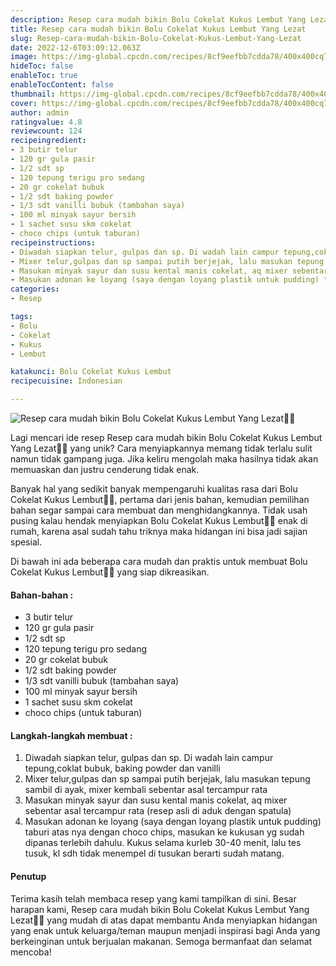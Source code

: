 ```yaml
---
description: Resep cara mudah bikin Bolu Cokelat Kukus Lembut Yang Lezat"
title: Resep cara mudah bikin Bolu Cokelat Kukus Lembut Yang Lezat
slug: Resep-cara-mudah-bikin-Bolu-Cokelat-Kukus-Lembut-Yang-Lezat
date: 2022-12-6T03:09:12.063Z
image: https://img-global.cpcdn.com/recipes/8cf9eefbb7cdda78/400x400cq70/photo.jpg
hideToc: false
enableToc: true
enableTocContent: false
thumbnail: https://img-global.cpcdn.com/recipes/8cf9eefbb7cdda78/400x400cq70/photo.jpg
cover: https://img-global.cpcdn.com/recipes/8cf9eefbb7cdda78/400x400cq70/photo.jpg
author: admin
ratingvalue: 4.8
reviewcount: 124
recipeingredient:
- 3 butir telur
- 120 gr gula pasir
- 1/2 sdt sp
- 120 tepung terigu pro sedang
- 20 gr cokelat bubuk
- 1/2 sdt baking powder
- 1/3 sdt vanilli bubuk (tambahan saya)
- 100 ml minyak sayur bersih
- 1 sachet susu skm cokelat
- choco chips (untuk taburan)
recipeinstructions:
- Diwadah siapkan telur, gulpas dan sp. Di wadah lain campur tepung,coklat bubuk, baking powder dan vanilli
- Mixer telur,gulpas dan sp sampai putih berjejak, lalu masukan tepung sambil di ayak, mixer kembali sebentar asal tercampur rata
- Masukan minyak sayur dan susu kental manis cokelat, aq mixer sebentar asal tercampur rata (resep asli di aduk dengan spatula)
- Masukan adonan ke loyang (saya dengan loyang plastik untuk pudding) taburi atas nya dengan choco chips, masukan ke kukusan yg sudah dipanas terlebih dahulu. Kukus selama kurleb 30-40 menit, lalu tes tusuk, kl sdh tidak menempel di tusukan berarti sudah matang.
categories:
- Resep

tags:
- Bolu
- Cokelat
- Kukus
- Lembut

katakunci: Bolu Cokelat Kukus Lembut
recipecuisine: Indonesian

---
```


![Resep cara mudah bikin Bolu Cokelat Kukus Lembut Yang Lezat👩‍🍳](https://img-global.cpcdn.com/recipes/8cf9eefbb7cdda78/400x400cq70/photo.jpg)

Lagi mencari ide resep Resep cara mudah bikin Bolu Cokelat Kukus Lembut Yang Lezat👩‍🍳 yang unik? Cara menyiapkannya memang tidak terlalu sulit namun tidak gampang juga. Jika keliru mengolah maka hasilnya tidak akan memuaskan dan justru cenderung tidak enak.

Banyak hal yang sedikit banyak mempengaruhi kualitas rasa dari Bolu Cokelat Kukus Lembut👩‍🍳, pertama dari jenis bahan, kemudian pemilihan bahan segar sampai cara membuat dan menghidangkannya. Tidak usah pusing kalau hendak menyiapkan Bolu Cokelat Kukus Lembut👩‍🍳 enak di rumah, karena asal sudah tahu triknya maka hidangan ini bisa jadi sajian spesial.

Di bawah ini ada beberapa cara mudah dan praktis untuk membuat Bolu Cokelat Kukus Lembut👩‍🍳 yang siap dikreasikan.

<!--inarticleads1-->

#### Bahan-bahan :

- 3 butir telur
- 120 gr gula pasir
- 1/2 sdt sp
- 120 tepung terigu pro sedang
- 20 gr cokelat bubuk
- 1/2 sdt baking powder
- 1/3 sdt vanilli bubuk (tambahan saya)
- 100 ml minyak sayur bersih
- 1 sachet susu skm cokelat
- choco chips (untuk taburan)

<!--inarticleads2-->

#### Langkah-langkah membuat :

1. Diwadah siapkan telur, gulpas dan sp. Di wadah lain campur tepung,coklat bubuk, baking powder dan vanilli
1. Mixer telur,gulpas dan sp sampai putih berjejak, lalu masukan tepung sambil di ayak, mixer kembali sebentar asal tercampur rata
1. Masukan minyak sayur dan susu kental manis cokelat, aq mixer sebentar asal tercampur rata (resep asli di aduk dengan spatula)
1. Masukan adonan ke loyang (saya dengan loyang plastik untuk pudding) taburi atas nya dengan choco chips, masukan ke kukusan yg sudah dipanas terlebih dahulu. Kukus selama kurleb 30-40 menit, lalu tes tusuk, kl sdh tidak menempel di tusukan berarti sudah matang.

#### Penutup

Terima kasih telah membaca resep yang kami tampilkan di sini. Besar harapan kami, Resep cara mudah bikin Bolu Cokelat Kukus Lembut Yang Lezat👩‍🍳 yang mudah di atas dapat membantu Anda menyiapkan hidangan yang enak untuk keluarga/teman maupun menjadi inspirasi bagi Anda yang berkeinginan untuk berjualan makanan. Semoga bermanfaat dan selamat mencoba!